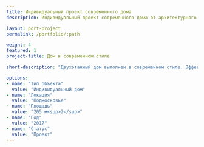 ```yaml
---
title: Индивидуальный проект современного дома
description: Индивидуальный проект современного дома от архитектурного бюро А510. Индивидуальное проектирование на заказ.

layout: port-project
permalink: /portfolio/:path

weight: 4
featured: 1
project-title: Дом в современном стиле

short-description: "Двухэтажный дом выполнен в современном стиле. Эффектный внешний вид и прекрасная внутренняя планировка совмещены с простотой конструкций и экономичностью строительства."

options:
- name: "Тип объекта"
  value: "Индивидуальный дом"
- name: "Локация"
  value: "Подмосковье"
- name: "Площадь"
  value: "205 м<sup>2</sup>"
- name: "Год"
  value: "2017"
- name: "Статус"
  value: "Проект"
---
```

